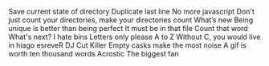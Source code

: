 Save current state of directory
Duplicate last line
No more javascript
Don't just count your directories, make your directories count
What’s new
 Being unique is better than being perfect
 It must be in that file
Count that word
What's next?
I hate bins
Letters only please
A to Z
Without C, you would live in hiago
esreveR
DJ Cut Killer
Empty casks make the most noise
A gif is worth ten thousand words
Acrostic
The biggest fan
